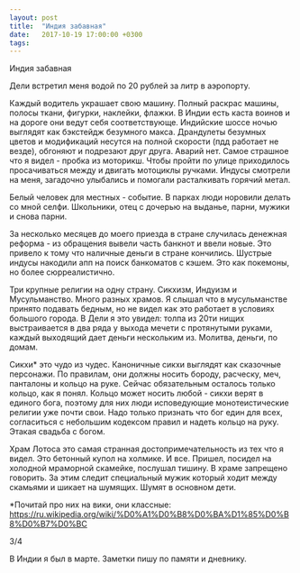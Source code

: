 ```yaml
---
layout: post
title:  "Индия забавная"
date:   2017-10-19 17:00:00 +0300
tags:   
---
```


Индия забавная 

 Дели встретил меня водой по 20 рублей за литр в аэропорту. 

<!--excerpt-->

 Каждый водитель украшает свою машину. Полный раскрас машины, полосы ткани, фигурки, наклейки, флажки. В Индии есть каста воинов и на дороге они ведут себя соответствующе. Индийские шоссе ночью выглядят как бэкстейдж безумного макса. Драндулеты безумных цветов и модификаций несутся на полной скорости (пдд работает не везде), обгоняют и подрезают друг друга. Аварий нет. Самое страшное что я видел - пробка из моторикш. Чтобы пройти по улице приходилось просачиваться между и двигать мотоциклы ручками. Индусы смотрели на меня, загадочно улыбались и помогали расталкивать горячий метал. 

 Белый человек для местных - событие. В парках люди норовили делать со мной селфи. Школьники, отец с дочерью на выданье, парни, мужики и снова парни. 

 За несколько месяцев до моего приезда в стране случилась денежная реформа - из обращения вывели часть банкнот и ввели новые. Это привело к тому что наличные деньги в стране кончились. Шустрые индусы накодили апп на поиск банкоматов с кэшем. Это как покемоны, но более сюрреалистично. 

 Три крупные религии на одну страну. Сикхизм, Индуизм и Мусульманство. Много разных храмов. Я слышал что в мусульманстве принято подавать бедным, но не видел как это работает в условиях большого города. В Дели я это увидел: толпа из 20ти нищих выстраивается в два ряда у выхода мечети с протянутыми руками, каждый выходящий дает деньги нескольким из. Молитва, деньги, по домам. 

 Сикхи* это чудо из чудес. Каноничные сикхи выглядят как сказочные персонажи. По правилам, они должны носить бороду, расческу, меч, панталоны и кольцо на руке. Сейчас обязательным осталось только кольцо, как я понял. Кольцо может носить любой - сикхи верят в единого бога, поэтому для них люди исповедующие монотеистические религии уже почти свои. Надо только признать что бог един для всех, согласиться с небольшим кодексом правил и надеть кольцо на руку. Этакая свадьба с богом. 

 Храм Лотоса это самая странная достопримечательность из тех что я видел. Это бетонный купол на холмике. И все. Пришел, посидел на холодной мраморной скамейке, послушал тишину. В храме запрещено говорить. За этим следит специальный мужик который ходит между скамьями и шикает на шумящих. Шумят в основном дети. 

*Почитай про них на вики, они классные: https://ru.wikipedia.org/wiki/%D0%A1%D0%B8%D0%BA%D1%85%D0%B8%D0%B7%D0%BC 

3/4 

В Индии я был в марте. Заметки пишу по памяти и дневнику.
